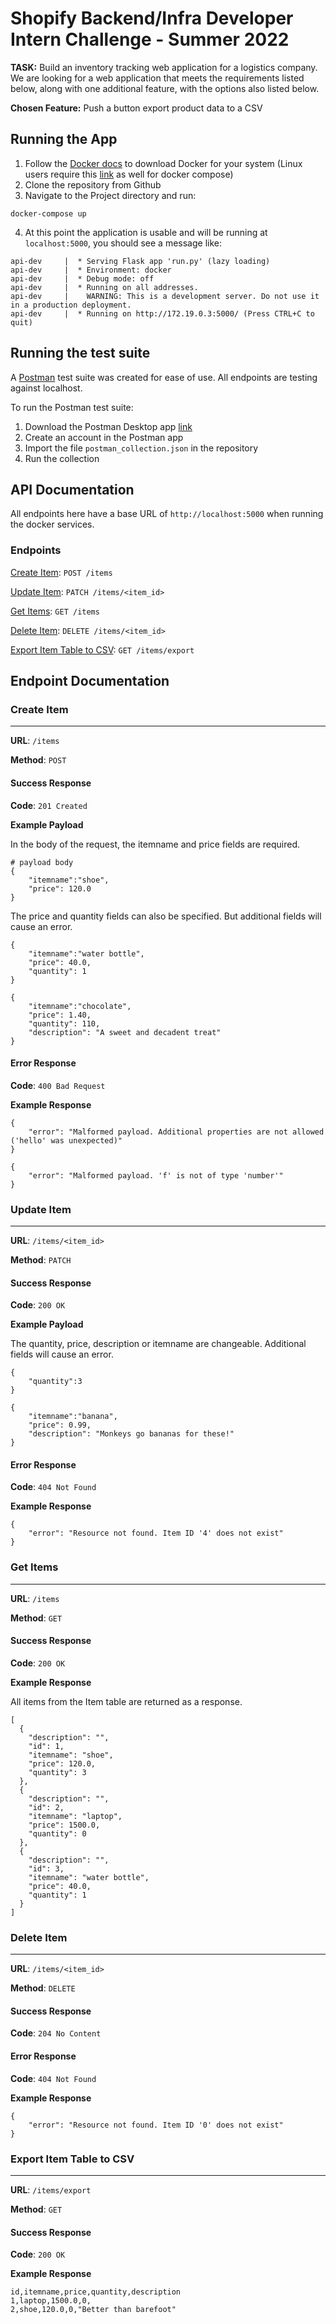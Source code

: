 # Shopify Backend/Infra Developer Intern  Challenge - Summer 2022
**TASK:** Build an inventory tracking web application for a logistics company. We are looking for a web application that meets the requirements listed below, along with one additional feature, with the options also listed below.

**Chosen Feature:** Push a button export product data to a CSV


## Running the App
1. Follow the [Docker docs](https://docs.docker.com/get-docker/) to download Docker for your system (Linux users require this [link](https://docs.docker.com/compose/install/) as well for docker compose)
2. Clone the repository from Github
3. Navigate to the Project directory and run:
```
docker-compose up
```
4. At this point the application is usable and will be running at `localhost:5000`, you should see a message like:
```
api-dev     |  * Serving Flask app 'run.py' (lazy loading)
api-dev     |  * Environment: docker
api-dev     |  * Debug mode: off
api-dev     |  * Running on all addresses.
api-dev     |    WARNING: This is a development server. Do not use it in a production deployment.
api-dev     |  * Running on http://172.19.0.3:5000/ (Press CTRL+C to quit)
```

## Running the test suite
A [Postman](https://www.postman.com/chalky-devs/workspace/shopify-backend-intern-summer-2022/overview) test suite was created for ease of use. All endpoints are testing against localhost.

To run the Postman test suite:
1. Download the Postman Desktop app [link](https://learning.postman.com/docs/getting-started/installation-and-updates/)
2. Create an account in the Postman app
3. Import the file `postman_collection.json` in the repository
4. Run the collection

## API Documentation
All endpoints here have a base URL of `http://localhost:5000` when running the docker services.
### Endpoints
[Create Item](https://github.com/eric-li18/Shopify-Backend-Dev-Challenge#create-item): `POST /items`

[Update Item](https://github.com/eric-li18/Shopify-Backend-Dev-Challenge#update-item): `PATCH /items/<item_id>`

[Get Items](https://github.com/eric-li18/Shopify-Backend-Dev-Challenge#get-items): `GET /items`

[Delete Item](https://github.com/eric-li18/Shopify-Backend-Dev-Challenge#delete-item): `DELETE /items/<item_id>`

[Export Item Table to CSV](https://github.com/eric-li18/Shopify-Backend-Dev-Challenge#export-item-table-to-csv): `GET /items/export`



## Endpoint Documentation
### Create Item
---

**URL**: `/items`

**Method**: `POST`
#### Success Response
**Code**: `201 Created`

**Example Payload**

In the body of the request, the itemname and price fields are required.
```
# payload body
{
    "itemname":"shoe",
    "price": 120.0
}
```
The price and quantity fields can also be specified. But additional fields will cause an error.
```
{
    "itemname":"water bottle",
    "price": 40.0,
    "quantity": 1
}
```
```
{
    "itemname":"chocolate",
    "price": 1.40,
    "quantity": 110,
    "description": "A sweet and decadent treat"
}
```
#### Error Response
**Code**: `400 Bad Request`

**Example Response**


```
{
    "error": "Malformed payload. Additional properties are not allowed ('hello' was unexpected)"
}
```
```
{
    "error": "Malformed payload. 'f' is not of type 'number'"
}
```

### Update Item
---

**URL**: `/items/<item_id>`

**Method**: `PATCH`

#### Success Response
**Code**: `200 OK`

**Example Payload**

The quantity, price, description or itemname are changeable. Additional fields will cause an error.
```
{
    "quantity":3
}
```
```
{
    "itemname":"banana",
    "price": 0.99,
    "description": "Monkeys go bananas for these!"
}
```

#### Error Response
**Code**: `404 Not Found`

**Example Response**


```
{
    "error": "Resource not found. Item ID '4' does not exist"
}
```


### Get Items
---

**URL**: `/items`

**Method**: `GET`

#### Success Response
**Code**: `200 OK`

**Example Response**

All items from the Item table are returned as a response.
```
[
  {
    "description": "", 
    "id": 1, 
    "itemname": "shoe", 
    "price": 120.0, 
    "quantity": 3
  }, 
  {
    "description": "", 
    "id": 2, 
    "itemname": "laptop", 
    "price": 1500.0, 
    "quantity": 0
  }, 
  {
    "description": "", 
    "id": 3, 
    "itemname": "water bottle", 
    "price": 40.0, 
    "quantity": 1
  }
]
```

### Delete Item
---

**URL**: `/items/<item_id>`

**Method**: `DELETE`

#### Success Response
**Code**: `204 No Content`

#### Error Response

**Code**: `404 Not Found`

**Example Response**


```
{
    "error": "Resource not found. Item ID '0' does not exist"
}
```

### Export Item Table to CSV
---

**URL**: `/items/export`

**Method**: `GET`
#### Success Response
**Code**: `200 OK`

**Example Response**


```
id,itemname,price,quantity,description
1,laptop,1500.0,0,
2,shoe,120.0,0,"Better than barefoot"
```
